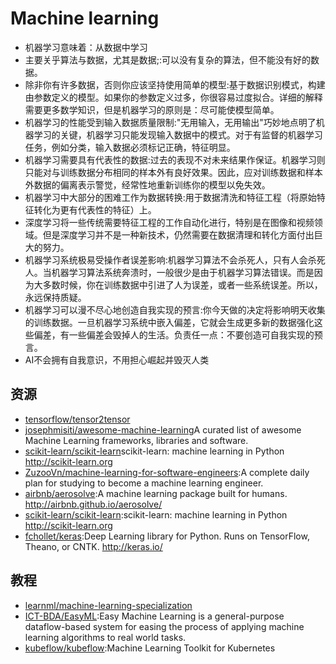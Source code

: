 # Machine learning

- 机器学习意味着：从数据中学习
- 主要关乎算法与数据，尤其是数据;:可以没有复杂的算法，但不能没有好的数据。
- 除非你有许多数据，否则你应该坚持使用简单的模型:基于数据识别模式，构建由参数定义的模型。如果你的参数定义过多，你很容易过度拟合。详细的解释需要更多数学知识，但是机器学习的原则是：尽可能使模型简单。
- 机器学习的性能受到输入数据质量限制:"无用输入，无用输出"巧妙地点明了机器学习的关键，机器学习只能发现输入数据中的模式。对于有监督的机器学习任务，例如分类，输入数据必须标记正确，特征明显。
- 机器学习需要具有代表性的数据:过去的表现不对未来结果作保证。机器学习则只能对与训练数据分布相同的样本外有良好效果。因此，应对训练数据和样本外数据的偏离表示警觉，经常性地重新训练你的模型以免失效。
- 机器学习中大部分的困难工作为数据转换:用于数据清洗和特征工程（将原始特征转化为更有代表性的特征）上。
- 深度学习将一些传统需要特征工程的工作自动化进行，特别是在图像和视频领域。但是深度学习并不是一种新技术，仍然需要在数据清理和转化方面付出巨大的努力。
- 机器学习系统极易受操作者误差影响:机器学习算法不会杀死人，只有人会杀死人。当机器学习算法系统奔溃时，一般很少是由于机器学习算法错误。而是因为大多数时候，你在训练数据中引进了人为误差，或者一些系统误差。所以，永远保持质疑。
- 机器学习可以漫不尽心地创造自我实现的预言:你今天做的决定将影响明天收集的训练数据。一旦机器学习系统中嵌入偏差，它就会生成更多新的数据强化这些偏差，有一些偏差会毁掉人的生活。负责任一点：不要创造可自我实现的预言。
- AI不会拥有自我意识，不用担心崛起并毁灭人类

## 资源

- [tensorflow/tensor2tensor](https://github.com/tensorflow/tensor2tensor)
- [josephmisiti/awesome-machine-learning](https://github.com/josephmisiti/awesome-machine-learning)A curated list of awesome Machine Learning frameworks, libraries and software.
- [scikit-learn/scikit-learn](https://github.com/scikit-learn/scikit-learn)scikit-learn: machine learning in Python <http://scikit-learn.org>
- [ZuzooVn/machine-learning-for-software-engineers](https://github.com/ZuzooVn/machine-learning-for-software-engineers):A complete daily plan for studying to become a machine learning engineer.
- [airbnb/aerosolve](https://github.com/airbnb/aerosolve):A machine learning package built for humans. http://airbnb.github.io/aerosolve/
- [scikit-learn/scikit-learn](https://github.com/scikit-learn/scikit-learn):scikit-learn: machine learning in Python http://scikit-learn.org
- [fchollet/keras](https://github.com/fchollet/keras):Deep Learning library for Python. Runs on TensorFlow, Theano, or CNTK. http://keras.io/

## 教程

* [learnml/machine-learning-specialization](https://github.com/learnml/machine-learning-specialization)
* [ICT-BDA/EasyML](https://github.com/ICT-BDA/EasyML):Easy Machine Learning is a general-purpose dataflow-based system for easing the process of applying machine learning algorithms to real world tasks.
* [kubeflow/kubeflow](https://github.com/kubeflow/kubeflow):Machine Learning Toolkit for Kubernetes 
